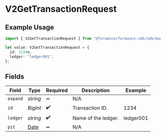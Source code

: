 # V2GetTransactionRequest

## Example Usage

```typescript
import { V2GetTransactionRequest } from "@formance/formance-sdk/sdk/models/operations";

let value: V2GetTransactionRequest = {
  id: 1234n,
  ledger: "ledger001",
};
```

## Fields

| Field                                                                                         | Type                                                                                          | Required                                                                                      | Description                                                                                   | Example                                                                                       |
| --------------------------------------------------------------------------------------------- | --------------------------------------------------------------------------------------------- | --------------------------------------------------------------------------------------------- | --------------------------------------------------------------------------------------------- | --------------------------------------------------------------------------------------------- |
| `expand`                                                                                      | *string*                                                                                      | :heavy_minus_sign:                                                                            | N/A                                                                                           |                                                                                               |
| `id`                                                                                          | *BigInt*                                                                                      | :heavy_check_mark:                                                                            | Transaction ID.                                                                               | 1234                                                                                          |
| `ledger`                                                                                      | *string*                                                                                      | :heavy_check_mark:                                                                            | Name of the ledger.                                                                           | ledger001                                                                                     |
| `pit`                                                                                         | [Date](https://developer.mozilla.org/en-US/docs/Web/JavaScript/Reference/Global_Objects/Date) | :heavy_minus_sign:                                                                            | N/A                                                                                           |                                                                                               |
